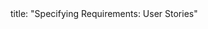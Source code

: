 <frontmatter>
title: "Specifying Requirements: User Stories"
</frontmatter>

<include src="container-inPage-asFlat.md" boilerplate />